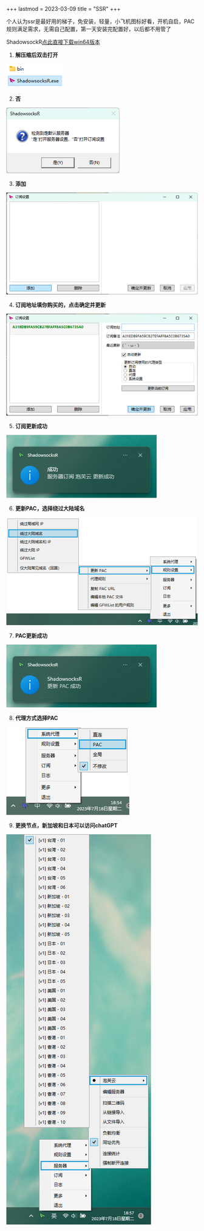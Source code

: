 +++
lastmod = 2023-03-09
title = "SSR"
+++

个人认为ssr是最好用的梯子，免安装，轻量，小飞机图标好看，开机自启，PAC规则满足需求，无需自己配置，第一天安装完配置好，以后都不用管了

ShadowsockR[点此直接下载win64版本](https://github.com/HMBSbige/ShadowsocksR-Windows/releases/download/6.1.0/ShadowsocksR-Win64-6.1.0.7z)

1. **解压缩后双击打开**

![open](images/open.png)

2. **否**

![yesorno](images/yesorno.png)

3. **添加**

![subscribe](images/subscribe.png)

4. **订阅地址填你购买的，点击确定并更新**

![subscribe_update](images/subscribe_update.png)

5. **订阅更新成功**

![subscibe_update_paofu](images/subscibe_update_paofu.png)

6. **更新PAC，选择绕过大陆域名**

![pac](images/pac.png)

7. **PAC更新成功**

![pac_update](images/pac_update.png)

8. **代理方式选择PAC**

![proxy](images/proxy.png)

9. **更换节点，新加坡和日本可以访问chatGPT**

![node](images/node.png)

